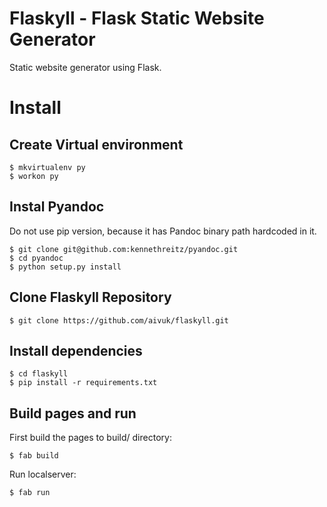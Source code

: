 Flaskyll - Flask Static Website Generator
==================================

Static website generator using Flask.

# Install

## Create Virtual environment

    $ mkvirtualenv py
    $ workon py

## Instal Pyandoc

Do not use pip version, because it has Pandoc binary path hardcoded in it.

    $ git clone git@github.com:kennethreitz/pyandoc.git
    $ cd pyandoc
    $ python setup.py install

## Clone Flaskyll Repository

    $ git clone https://github.com/aivuk/flaskyll.git

## Install dependencies

    $ cd flaskyll
    $ pip install -r requirements.txt

## Build pages and run

First build the pages to build/ directory:

    $ fab build

Run localserver:

    $ fab run


